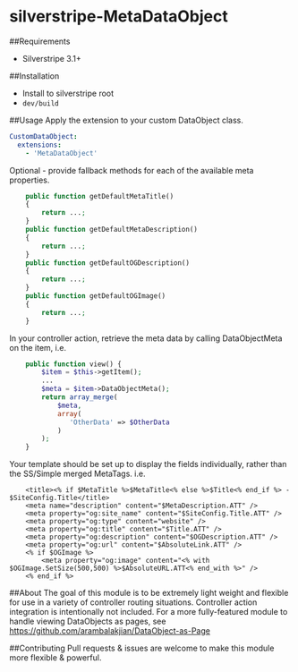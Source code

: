 # silverstripe-MetaDataObject

##Requirements
* Silverstripe 3.1+

##Installation
* Install to silverstripe root
* `dev/build`

##Usage
Apply the extension to your custom DataObject class.
```yml
CustomDataObject:
  extensions:
    - 'MetaDataObject'
```

Optional - provide fallback methods for each of the available meta properties.  
```php
	public function getDefaultMetaTitle()
	{
		return ...;
	}
	public function getDefaultMetaDescription()
	{
		return ...;
	}
	public function getDefaultOGDescription()
	{
		return ...;
	}
	public function getDefaultOGImage()
	{
		return ...;
	}
```

In your controller action, retrieve the meta data by calling DataObjectMeta on the item, i.e.
```php
	public function view() {
		$item = $this->getItem();
        ...
		$meta = $item->DataObjectMeta();
		return array_merge(
			$meta,
			array(
               'OtherData' => $OtherData
			)
		);
	}
```

Your template should be set up to display the fields individually, rather than the SS/Simple merged MetaTags. i.e.
```xhml
    <title><% if $MetaTitle %>$MetaTitle<% else %>$Title<% end_if %> - $SiteConfig.Title</title>
    <meta name="description" content="$MetaDescription.ATT" />
    <meta property="og:site_name" content="$SiteConfig.Title.ATT" />
    <meta property="og:type" content="website" />
    <meta property="og:title" content="$Title.ATT" />
    <meta property="og:description" content="$OGDescription.ATT" />
    <meta property="og:url" content="$AbsoluteLink.ATT" />
	<% if $OGImage %>
        <meta property="og:image" content="<% with $OGImage.SetSize(500,500) %>$AbsoluteURL.ATT<% end_with %>" />
	<% end_if %>
```


##About
The goal of this module is to be extremely light weight and flexible for use in a variety of controller routing situations.  Controller action integration is intentionally not included.
For a more fully-featured module to handle viewing DataObjects as pages, see https://github.com/arambalakjian/DataObject-as-Page 

##Contributing
Pull requests & issues are welcome to make this module more flexible & powerful. 